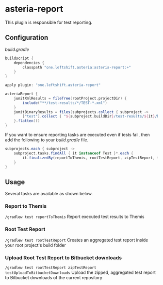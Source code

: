 # asteria-report

This plugin is responsible for test reporting.

## Configuration

*build.gradle*
```groovy
buildscript {
    dependencies {
        classpath "one.leftshift.asteria:asteria-report:+"
    }
}

apply plugin: "one.leftshift.asteria-report"

asteriaReport {
    junitXmlResults = fileTree(rootProject.projectDir) {
        include("**/test-results/*/TEST-*.xml")
    }
    junitBinaryResults = files(subprojects.collect { subproject ->
        ["test"].collect { "${subproject.buildDir}/test-results/${it}/binary" }
    }.flatten())
}
```

If you want to ensure reporting tasks are executed even if tests fail, then add the following to your *build.gradle* file.
```groovy
subprojects.each { subproject ->
    subproject.tasks.findAll { it instanceof Test }*.each {
        it.finalizedBy(reportToThemis, rootTestReport, zipTestReport, testUploadToBitbucketDownloads)
    }
}
```

## Usage

Several tasks are available as shown below.

### Report to Themis

`/gradlew test reportToThemis` Report executed test results to Themis <br/>

### Root Test Report

`/gradlew test rootTestReport` Creates an aggregated test report inside your root project's build folder <br/>

### Upload Root Test Report to Bitbucket downloads

`/gradlew test rootTestReport zipTestReport testUploadToBitbucketDownloads` Upload the zipped, aggregated test report to Bitbucket downloads of the current repository 
